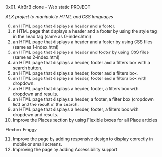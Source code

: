 0x01. AirBnB clone - Web static PROJECT

*ALX project to manipulate HTML and CSS languages*


0. an HTML page that displays a header and a footer.
1. n HTML page that displays a header and a footer by using the style tag in the head tag (same as 0-index.html)
2. an HTML page that displays a header and a footer by using CSS files (same as 1-index.html)
3.  an HTML page that displays a header and footer by using CSS files (same as 2-index.html)
4. an HTML page that displays a header, footer and a filters box with a search button.
5. an HTML page that displays a header, footer and a filters box.
6. an HTML page that displays a header, footer and a filters box with dropdown.
7. an HTML page that displays a header, footer, a filters box with dropdown and results.
8. an HTML page that displays a header, a footer, a filter box (dropdown list) and the result of the search.
9. an HTML page that displays a header, footer, a filters box with dropdown and results.
10. Improve the Places section by using Flexible boxes for all Place articles

Flexbox Froggy

11. Improve the page by adding responsive design to display correctly in mobile or small screens.
12. Improving the page by adding Accessibility support 
